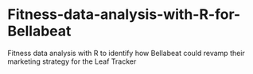 # Fitness-data-analysis-with-R-for-Bellabeat
Fitness data analysis with R to identify how Bellabeat could revamp their marketing strategy for the Leaf Tracker
